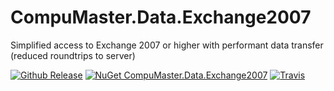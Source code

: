# CompuMaster.Data.Exchange2007
Simplified access to Exchange 2007 or higher with performant data transfer (reduced roundtrips to server)

[![Github Release](https://img.shields.io/github/release/CompuMasterGmbH/CompuMaster.Data.Exchange2007.svg?maxAge=2592000&label=GitHub%20Release)](https://github.com/CompuMasterGmbH/CompuMaster.Data.Exchange2007/releases) 
[![NuGet CompuMaster.Data.Exchange2007](https://img.shields.io/nuget/v/CompuMaster.Data.Exchange2007.svg?label=NuGet%20CM.Data.Exchange2007)](https://www.nuget.org/packages/CompuMaster.Data.Exchange2007/) [![Travis](https://img.shields.io/travis/CompuMasterGmbH/CompuMaster.Data.Exchange2007.svg?label=Build%20with%20Mono)](https://travis-ci.org/CompuMasterGmbH/CompuMaster.Data.Exchange2007/)
